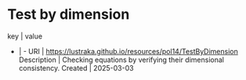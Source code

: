 # Test by dimension

key | value
- | -
URI | https://lustraka.github.io/resources/pol14/TestByDimension
Description | Checking equations by verifying their dimensional consistency.
Created | 2025-03-03

